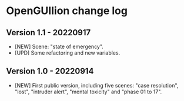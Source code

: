 
# OpenGUIlion change log

## Version 1.1 - 20220917
- [NEW] Scene: "state of emergency".
- [UPD] Some refactoring and new variables.

## Version 1.0 - 20220914

- [NEW] First public version, including five scenes: "case resolution", "lost", "intruder alert", "mental toxicity" and "phase 01 to 17".
